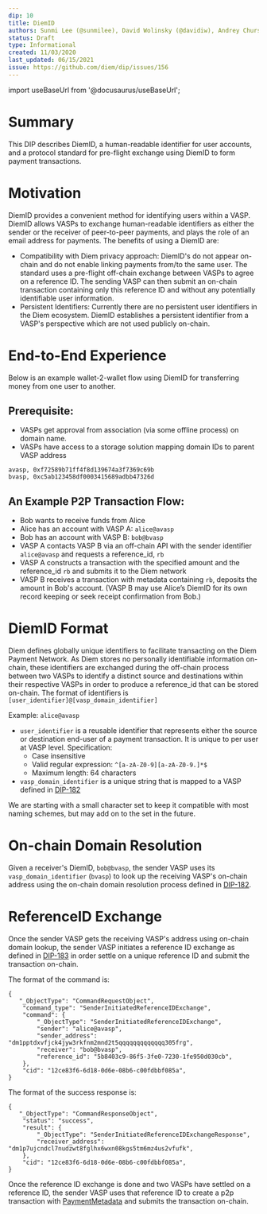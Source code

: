 ```yaml
---
dip: 10
title: DiemID
authors: Sunmi Lee (@sunmilee), David Wolinsky (@davidiw), Andrey Chursin(@andll), Kevin Hurley (@kphfb)
status: Draft
type: Informational
created: 11/03/2020
last_updated: 06/15/2021
issue: https://github.com/diem/dip/issues/156
---
```


import useBaseUrl from '@docusaurus/useBaseUrl';

# Summary

This DIP describes DiemID, a human-readable identifier for user accounts, and a protocol standard for pre-flight exchange using DiemID to form payment transactions.

# Motivation
DiemID provides a convenient method for identifying users within a VASP. DiemID allows VASPs to exchange human-readable identifiers as either the sender or the receiver of peer-to-peer payments, and plays the role of an email address for payments. The benefits of using a DiemID are:
* Compatibility with Diem privacy approach: DiemID's do not appear on-chain and do not enable linking payments from/to the same user. The standard uses a pre-flight off-chain exchange between VASPs to agree on a reference ID. The sending VASP can then submit an on-chain transaction containing only this reference ID and without any potentially identifiable user information.
* Persistent Identifiers: Currently there are no persistent user identifiers in the Diem ecosystem. DiemID establishes a persistent identifier from a VASP's perspective which are not used publicly on-chain.

# End-to-End Experience
Below is an example wallet-2-wallet flow using DiemID for transferring money from one user to another.

## Prerequisite:
* VASPs get approval from association (via some offline process) on domain name.
* VASPs have access to a storage solution mapping domain IDs to parent VASP address
```
avasp, 0xf72589b71ff4f8d139674a3f7369c69b
bvasp, 0xc5ab123458df0003415689adbb47326d
```

## An Example P2P Transaction Flow:
* Bob wants to receive funds from Alice
* Alice has an account with VASP A: `alice@avasp`
* Bob has an account with VASP B: `bob@bvasp`
* VASP A contacts VASP B via an off-chain API with the sender identifier `alice@avasp` and requests a reference_id, `rb`
* VASP A constructs a transaction with the specified amount and the reference_id `rb` and submits it to the Diem network
* VASP B receives a transaction with metadata containing `rb`, deposits the amount in Bob's account. (VASP B may use Alice’s DiemID for its own record keeping or seek receipt confirmation from Bob.)


# DiemID Format
Diem defines globally unique identifiers to facilitate transacting on the Diem Payment Network. As Diem stores no personally identifiable information on-chain, these identifiers are exchanged during the off-chain process between two VASPs to identify a distinct source and destinations within their respective VASPs in order to produce a reference_id that can be stored on-chain. The format of identifiers is `[user_identifier]@[vasp_domain_identifier]`

Example: `alice@avasp`

* `user_identifier` is a reusable identifier that represents either the source or destination end-user of a payment transaction. It is unique to per user at VASP level. Specification:
  * Case insensitive
  * Valid regular expression: `^[a-zA-Z0-9][a-zA-Z0-9.]*$`
  * Maximum length: 64 characters
* `vasp_domain_identifier` is a unique string that is mapped to a VASP defined in [DIP-182](https://github.com/diem/dip/blob/main/dips/dip-182.md)

We are starting with a small character set to keep it compatible with most naming schemes, but may add on to the set in the future.

# On-chain Domain Resolution
Given a receiver's DiemID, `bob@bvasp`, the sender VASP uses its `vasp_domain_identifier` (`bvasp`) to look up the receiving VASP's on-chain address using the on-chain domain resolution process defined in [DIP-182](https://github.com/diem/dip/blob/main/dips/dip-182.md).

# ReferenceID Exchange
Once the sender VASP gets the receiving VASP's address using on-chain domain lookup, the sender VASP initiates a reference ID exchange as defined in [DIP-183](https://github.com/diem/dip/blob/main/dips/dip-183.md)
in order settle on a unique reference ID and submit the transaction on-chain.

The format of the command is:

```
{
   "_ObjectType": "CommandRequestObject",
    "command_type": "SenderInitiatedReferenceIDExchange",
    "command": {
	    "_ObjectType": "SenderInitiatedReferenceIDExchange",
	    "sender": "alice@avasp",
	    "sender_address": "dm1pptdxvfjck4jyw3rkfnm2mnd2t5qqqqqqqqqqqqq305frg",
	    "receiver": "bob@bvasp",
	    "reference_id": "5b8403c9-86f5-3fe0-7230-1fe950d030cb", 
    },
    "cid": "12ce83f6-6d18-0d6e-08b6-c00fdbbf085a",
}
```

The format of the success response is:
```
{
   "_ObjectType": "CommandResponseObject",
    "status": "success",
    "result": {
	    "_ObjectType": "SenderInitiatedReferenceIDExchangeResponse",
	    "receiver_address": "dm1p7ujcndcl7nudzwt8fglhx6wxn08kgs5tm6mz4us2vfufk",
    },
    "cid": "12ce83f6-6d18-0d6e-08b6-c00fdbbf085a",
}
```

Once the reference ID exchange is done and two VASPs have settled on a reference ID, the sender VASP uses that reference ID to create a p2p transaction with [PaymentMetadata](https://github.com/diem/dip/blob/main/dips/dip-183.md#on-chain-transaction-settlement) and submits the transaction on-chain. 
